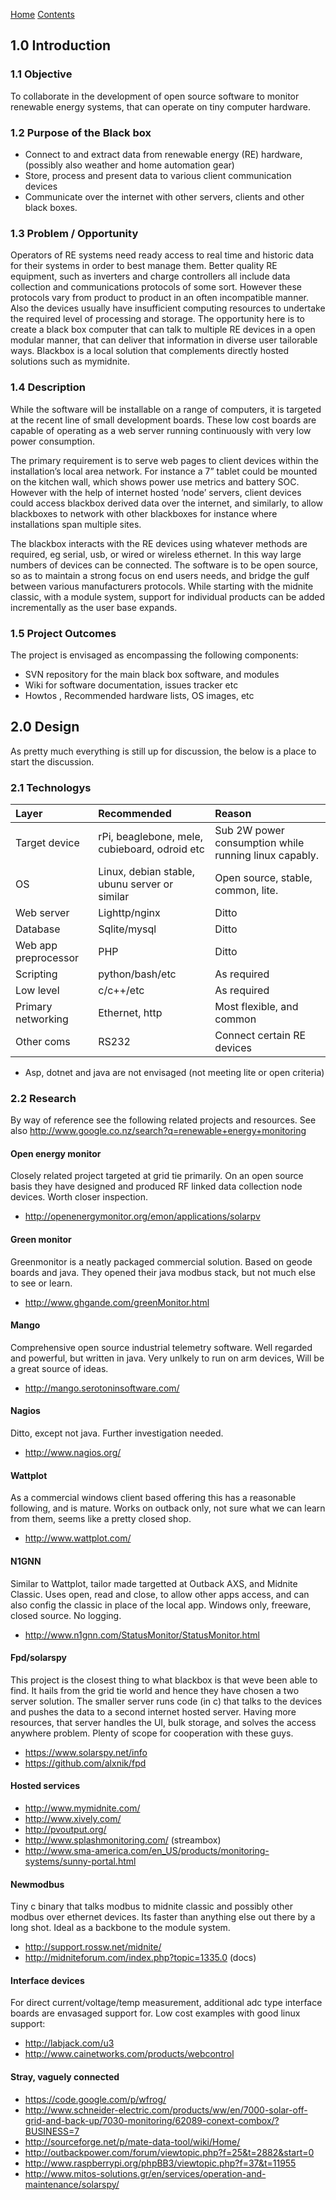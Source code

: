 [Home](http://code.google.com/p/theblackboxproject/)
[Contents](Documentation.md)


## 1.0 Introduction ##

### 1.1 Objective ###
To collaborate in the development of open source software to monitor renewable energy systems, that can operate on tiny computer hardware.

### 1.2 Purpose of the Black box ###
  * Connect to and extract data from renewable energy (RE) hardware, (possibly also weather and home automation gear)
  * Store, process and present data to various client communication devices
  * Communicate over the internet with other servers, clients and other black boxes.

### 1.3 Problem / Opportunity ###
Operators of RE systems need ready access to real time and historic data for their systems in order to best manage them. Better quality RE equipment, such as inverters and charge controllers all include data collection and communications protocols of some sort. However these protocols vary from product to product in an often incompatible manner. Also the devices usually have insufficient computing resources to undertake the required level of processing and storage. The opportunity here is to create a black box computer that can talk to multiple RE devices in a open modular manner, that can deliver that information in  diverse user tailorable ways. Blackbox is a local solution that complements directly hosted solutions such as mymidnite.

### 1.4 Description ###
While the software will be installable on a range of computers, it is targeted at the recent line of small development boards.  These low cost boards are capable of operating as a web server running continuously with very low power consumption.

The primary requirement is to serve web pages to client devices within the installation’s local area network.  For instance a 7” tablet could be mounted on the kitchen wall, which shows power use metrics and battery SOC. However with the help of internet hosted ‘node’ servers, client devices could access blackbox derived data over the internet, and similarly, to allow blackboxes to network with other blackboxes for instance where installations span multiple sites.

The blackbox interacts with the RE devices using whatever methods are required, eg serial, usb, or wired or wireless ethernet.  In this way large numbers of devices can be connected. The software is to be open source, so as to maintain a strong focus on end users needs, and bridge the gulf between various manufacturers protocols. While starting with the midnite classic, with a module system, support for individual products can be added incrementally as the user base expands.

### 1.5 Project Outcomes ###
The project is envisaged as encompassing the following components:
  * SVN repository for the main black box software, and modules
  * Wiki for software documentation, issues tracker etc
  * Howtos , Recommended hardware lists, OS images, etc

## 2.0 Design ##

As pretty much everything is still up for discussion, the below is a place to start the discussion.

### 2.1 Technologys ###
| **Layer** | **Recommended** | **Reason** |
|:----------|:----------------|:-----------|
| Target device | rPi, beaglebone, mele, cubieboard, odroid etc | Sub 2W power consumption while running linux capably. |
| OS        | Linux, debian stable, ubunu server or similar | Open source, stable, common, lite. |
| Web server | Lighttp/nginx   | Ditto      |
| Database  | Sqlite/mysql    | Ditto      |
| Web app preprocessor | PHP             | Ditto      |
| Scripting | python/bash/etc | As required |
| Low level | c/c++/etc       | As required |
| Primary networking | Ethernet, http  | Most flexible, and common |
| Other coms | RS232           | Connect certain RE devices |

+ Asp, dotnet and java are not envisaged (not meeting lite or open criteria)

### 2.2 Research ###
By way of reference see the following related projects and resources.
See also http://www.google.co.nz/search?q=renewable+energy+monitoring

#### Open energy monitor ####
Closely related project targeted at grid tie primarily. On an open source basis they have designed and produced RF linked data collection node devices. Worth closer inspection.
  * http://openenergymonitor.org/emon/applications/solarpv

#### Green monitor ####
Greenmonitor is a neatly packaged commercial solution. Based on geode boards and java. They opened their java modbus stack, but not much else to see or learn.
  * http://www.ghgande.com/greenMonitor.html

#### Mango ####
Comprehensive open source industrial telemetry software. Well regarded and powerful, but written in java. Very unlkely to run on arm devices, Will be a great source of ideas.
  * http://mango.serotoninsoftware.com/

#### Nagios ####
Ditto, except not java. Further investigation needed.
  * http://www.nagios.org/

#### Wattplot ####
As a commercial windows client based offering this has a reasonable following, and is mature. Works on outback only, not sure what we can learn from them, seems like a pretty closed shop.
  * http://www.wattplot.com/

#### N1GNN ####
Similar to Wattplot, tailor made targetted at Outback AXS, and Midnite Classic. Uses open, read and close, to allow other apps access, and can also config the classic in place of the local app. Windows only, freeware, closed source. No logging.
  * http://www.n1gnn.com/StatusMonitor/StatusMonitor.html

#### Fpd/solarspy ####
This project is the closest thing to what blackbox is that weve been able to find. It hails from the grid tie world and hence they have chosen a two server solution. The smaller server runs code (in c) that talks to the devices and pushes the data to a second internet hosted server. Having more resources, that server handles the UI, bulk storage, and solves  the access anywhere problem. Plenty of scope for cooperation with these guys.
  * https://www.solarspy.net/info
  * https://github.com/alxnik/fpd

#### Hosted services ####
  * http://www.mymidnite.com/
  * http://www.xively.com/
  * http://pvoutput.org/
  * http://www.splashmonitoring.com/ (streambox)
  * http://www.sma-america.com/en_US/products/monitoring-systems/sunny-portal.html

#### Newmodbus ####
Tiny c binary that talks modbus to midnite classic and possibly other modbus over ethernet devices.  Its faster than anything else out there by a long shot. Ideal as a backbone to the module system.
  * http://support.rossw.net/midnite/
  * http://midniteforum.com/index.php?topic=1335.0 (docs)

#### Interface devices ####
For direct current/voltage/temp measurement, additional adc type interface boards are envasaged support for. Low cost examples with good linux support:
  * http://labjack.com/u3
  * http://www.cainetworks.com/products/webcontrol

#### Stray, vaguely connected ####
  * https://code.google.com/p/wfrog/
  * http://www.schneider-electric.com/products/ww/en/7000-solar-off-grid-and-back-up/7030-monitoring/62089-conext-combox/?BUSINESS=7
  * http://sourceforge.net/p/mate-data-tool/wiki/Home/
  * http://outbackpower.com/forum/viewtopic.php?f=25&t=2882&start=0
  * http://www.raspberrypi.org/phpBB3/viewtopic.php?f=37&t=11955
  * http://www.mitos-solutions.gr/en/services/operation-and-maintenance/solarspy/